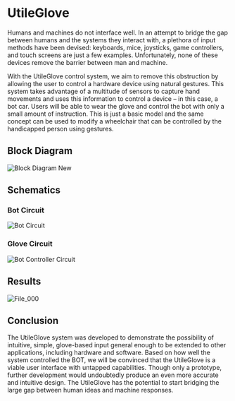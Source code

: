 # UtileGlove

Humans and machines do not interface well. In an attempt to bridge the gap between humans and the systems they interact with, a plethora of input methods have been devised: keyboards, mice, joysticks, game controllers, and touch screens are just a few examples. Unfortunately, none of these devices remove the barrier between man and machine. 

With the UtileGlove control system, we aim to remove this obstruction by allowing the user to control a hardware device using natural gestures. This system takes advantage of a multitude of sensors to capture hand movements and uses this information to control a device – in this case, a bot car. Users will be able to wear the glove and control the bot with only a small amount of instruction. This is just a basic model and the same concept can be used to modify a wheelchair that can be controlled by the handicapped person using gestures.

## Block Diagram
![Block Diagram New](https://user-images.githubusercontent.com/45605417/109872841-95e5b380-7c32-11eb-8497-ef6e7e3ab809.JPG)

## Schematics
### Bot Circuit
![Bot Circuit](https://user-images.githubusercontent.com/45605417/109864972-1dc6c000-7c29-11eb-8d4b-2f7bb5897ddd.jpg)
### Glove Circuit
![Bot Controller Circuit](https://user-images.githubusercontent.com/45605417/109864984-228b7400-7c29-11eb-8f13-b80cd7417c45.jpg)

## Results
![File_000](https://user-images.githubusercontent.com/45605417/109867576-4603ee00-7c2c-11eb-855e-1649f6ed4acb.png)

## Conclusion

The UtileGlove system was developed to demonstrate the possibility of intuitive, simple, glove-based input general enough to be extended to other applications, including hardware and software. Based on how well the system controlled the BOT, we will be convinced that the UtileGlove is a viable user interface with untapped capabilities. Though only a prototype, further development would undoubtedly produce an even more accurate and intuitive design. The UtileGlove has the potential to start bridging the large gap between human ideas and machine responses.	


